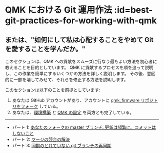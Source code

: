 # QMK における Git 運用作法 :id=best-git-practices-for-working-with-qmk

<!---
  grep --no-filename "^[ ]*git diff" docs/ja/*.md | sh
  original document: 0.9.0:docs/tutorial_git_best_practices.md
  git diff 0.9.0 HEAD -- docs/tutorial_git_best_practices.md | cat
-->

## または、"如何にして私は心配することをやめて Git を愛することを学んだか。"

このセクションは、QMK への貢献をスムーズに行なう最もよい方法を初心者に教えることを目的としています。
QMK に貢献するプロセスを順を追って説明し、この作業を簡単にするいくつかの方法を詳しく説明します。
その後、意図的に一部を壊してみせて、それらを修正する方法を説明します。

このセクションは以下のことを前提としています:

1. あなたは GitHub アカウントがあり、アカウントに [qmk_firmware リポジトリをフォーク](ja/getting_started_github.md) している。
2. あなたは、[環境構築](ja/tutorial_getting_started.md#set-up-your-environment) と [QMK の設定](ja/tutorial_getting_started.md#set-up-qmk) を両方とも完了している。

---

- パート 1: [あなたのフォークの master ブランチ: 更新は頻繁に、コミットはしないこと](ja/tutorial_git_using_your_master_branch.md)
- パート 2: [マージの競合の解決](ja/tutorial_git_resolving_merge_conflicts.md)
- パート 3: [同期のとれていない git ブランチの再同期](ja/tutorial_git_resynchronize_a_branch.md)
